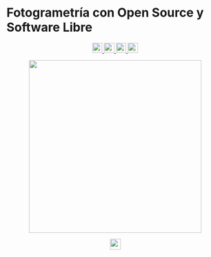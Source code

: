 # Fotogrametría con Open Source y Software Libre 

<p align= "center">
 <a href="https://www.linkedin.com/in/antonybarja/">
  <img src="https://img.shields.io/badge/Autor-Antony%20Barja-lightgrey?style=for-the-badge" height="23">
  </a>
 <a href="https://www.github.com/OpenDroneMap-Perú/">
 <img src="https://img.shields.io/badge/  OpenDroneMap-Perú-%230077B5.svg?&style=for-the-badge&logo=drone&logoColor="height=23.5>
 </a> 
  <a href="https://github.com/qgispe">
  <img src="https://img.shields.io/badge/qgis-3.14pi-%231DA1T2.svg?&style=for-the-badge&logo=qgis&logoColor=white" height="23.5">
  </a>
  <a>
  <a href="https://github.com/qgispe">
  <img src="https://img.shields.io/github/stars/barja8/Workshop-ODM-IGB16?style=for-the-badge" height="23.5">
  </a>
</p>

<p align="center">
 <a> 
 <img src='https://raw.githubusercontent.com/barja8/Workshop-ODM-IGB16/main/resources/slide.png' width=400> 
 </a>
</p>

<p align = 'center'>
<img src= 'https://mirrors.creativecommons.org/presskit/buttons/88x31/png/by-nc-sa.png' href = 'https://creativecommons.org/licenses/by-nc-sa/4.0/'  height='25'>
</p>

